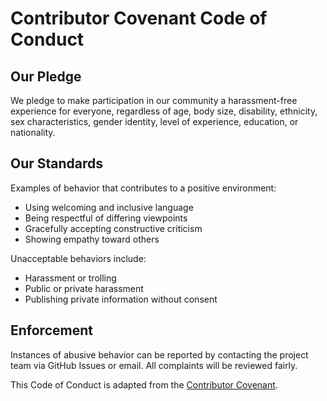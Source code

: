 # Contributor Covenant Code of Conduct

## Our Pledge

We pledge to make participation in our community a harassment-free experience for everyone, regardless of age, body size, disability, ethnicity, sex characteristics, gender identity, level of experience, education, or nationality.

## Our Standards

Examples of behavior that contributes to a positive environment:

- Using welcoming and inclusive language
- Being respectful of differing viewpoints
- Gracefully accepting constructive criticism
- Showing empathy toward others

Unacceptable behaviors include:

- Harassment or trolling
- Public or private harassment
- Publishing private information without consent

## Enforcement

Instances of abusive behavior can be reported by contacting the project team via GitHub Issues or email. All complaints will be reviewed fairly.

This Code of Conduct is adapted from the [Contributor Covenant](https://www.contributor-covenant.org/).
